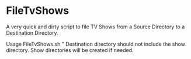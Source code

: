 # FileTvShows
A very quick and dirty script to file TV Shows from a Source Directory to a Destination Directory.

Usage FileTvShows.sh <source directory> <destination directory>"
Destination directory should not include the show directory.
Show directories will be created if needed.

